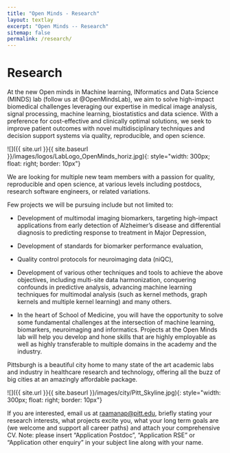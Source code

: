 ```yaml
---
title: "Open Minds - Research"
layout: textlay
excerpt: "Open Minds -- Research"
sitemap: false
permalink: /research/
---
```


# Research

 At the new Open minds in Machine learning, INformatics and Data Science (MINDS) lab (follow us at @OpenMindsLab), we aim to solve high-impact biomedical challenges leveraging our expertise in medical image analysis, signal processing, machine learning, biostatistics and data science. With a preference for cost-effective and clinically optimal solutions, we seek to improve patient outcomes with novel multidisciplinary techniques and decision support systems via quality, reproducible, and open science.

![]({{ site.url }}{{ site.baseurl }}/images/logos/LabLogo_OpenMinds_horiz.jpg){: style="width: 300px; float: right; border: 10px"}

We are looking for multiple new team members with a passion for quality, reproducible and open science, at various levels including postdocs, research software engineers, or related variations.

Few projects we will be pursuing include but not limited to:

- Development of multimodal imaging biomarkers, targeting high-impact applications from early detection of Alzheimer’s disease and differential diagnosis to predicting response to treatment in Major Depression,
- Development of standards for biomarker performance evaluation,
- Quality control protocols for neuroimaging data (niQC),
- Development of various other techniques and tools to achieve the above objectives, including multi-site data harmonization, conquering confounds in predictive analysis, advancing machine learning techniques for multimodal analysis (such as kernel methods, graph kernels and multiple kernel learning) and many others.

- In the heart of School of Medicine, you will have the opportunity to solve some fundamental challenges at the intersection of machine learning, biomarkers, neuroimaging and informatics. Projects at the Open Minds lab will help you develop and hone skills that are highly employable as well as highly transferable to multiple domains in the academy and the industry.

Pittsburgh is a beautiful city home to many state of the art academic labs and industry in healthcare research and technology, offering all the buzz of big cities at an amazingly affordable package.


![]({{ site.url }}{{ site.baseurl }}/images/city/Pitt_Skyline.jpg){: style="width: 300px; float: right; border: 10px"}

If you are interested, email us at raamanap@pitt.edu, briefly stating your research interests, what projects excite you, what your long term goals are (we welcome and support all career paths) and attach your comprehensive CV. Note: please insert “Application Postdoc”, “Application RSE” or “Application other enquiry” in your subject line along with your name.

